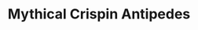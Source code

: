 ---
pid: LLB62
title: Mythical Crispin Antipedes
location_transcription: South Philly
zipcode: '19123'
outside_phl: 
neighborhood: Northern Liberties,Loft District
age: '61'
age_range: 60-69
instagram: 
image_file_name: LLB_62.jpg
proposal_transcription: |-
  Specific traditional designs of two cultures combined.
  Design: Vietnamese/ Sicilian
topic: Animals,Culture,Unity
topic_summary: 0, 0, 0
type: Other No Form
keywords_other: 
credit: Jane Irish
image_labels: 
twitter: 
facebook: 
permalink: "/monuments/llb62/"
layout: item-page
---
